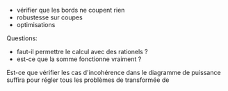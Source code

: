 * vérifier que les bords ne coupent rien
* robustesse sur coupes
* optimisations

Questions:
* faut-il permettre le calcul avec des rationels ?
* est-ce que la somme fonctionne vraiment ?



Est-ce que vérifier les cas d'incohérence dans le diagramme de puissance suffira pour régler tous les problèmes de transformée de 